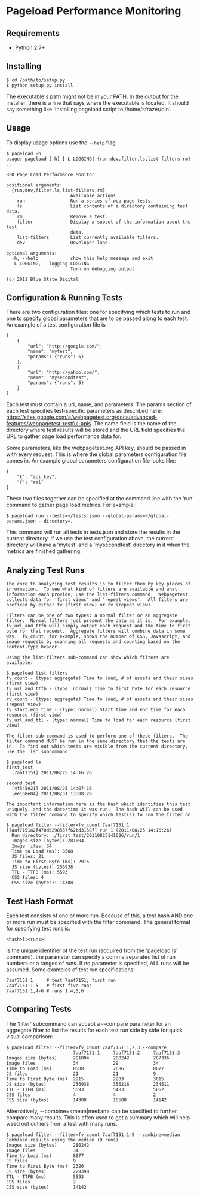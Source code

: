 Pageload Performance Monitoring
===============================

Requirements
------------

* Python 2.7+

Installing
----------

    $ cd /path/to/setup.py
    $ python setup.py install

The executable's path might not be in your PATH.  In the output for the installer, there is a line that says where the executable is located.  It should say something like 'Installing pageload script to /home/sfrazer/bin'.

Usage
-----
To display usage options use the `--help` flag

    $ pageload -h
    usage: pageload [-h] [-L LOGGING] {run,dev,filter,ls,list-filters,rm} ...

    BSD Page Load Performance Monitor

    positional arguments:
      {run,dev,filter,ls,list-filters,rm}
                            Available actions
        run                 Run a series of web page tests.
        ls                  List contents of a directory containing test data.
        rm                  Remove a test.
        filter              Display a subset of the information about the test
                            data.
        list-filters        List currently available filters.
        dev                 Developer land.

    optional arguments:
      -h, --help            show this help message and exit
      -L LOGGING, --logging LOGGING
                            Turn on debugging output

    (c) 2011 Blue State Digital

Configuration & Running Tests
-----------------------------

There are two configuration files: one for specifying which tests to run and one to specify global parameters that are to be passed along to each test.  An example of a test configuration file is

    [
        {
            "url": "http://google.com/",
            "name": "mytest",
            "params": {"runs": 5}
        },
        {
            "url": "http://yahoo.com/",
            "name": "mysecondtest",
            "params": {"runs": 5}
        }
    ]

Each test must contain a url, name, and parameters.  The params section of each test specifies test-specific parameters as described here: https://sites.google.com/a/webpagetest.org/docs/advanced-features/webpagetest-restful-apis.  The name field is the name of the directory where test results will be stored and the URL field specifies the URL to gather page load performance data for.

Some parameters, like the webpagetest.org API key, should be passed in with every request.  This is where the global parameters configuration file comes in.  An example global parameters configuration file looks like:

    {
        "k": "api_key",
        "f": "xml"
    }

These two files together can be specified at the command line with the 'run' command to gather page load metrics.  For example:

    $ pageload run --tests=~/tests.json --global-params=~/global-params.json --directory=.

This command will run all tests in tests.json and store the results in the current directory.  If we use the test configuration above, the current directory will have a 'mytest' and a 'mysecondtest' directory in it when the metrics are finished gathering.

Analyzing Test Runs
-------------------

    The core to analyzing test results is to filter them by key pieces of information.  To see what kind of filters are available and what information each provide, use the list-filters command.  Webpagetest collects data for 'first views' and 'repeat views'.  All filters are prefixed by either fv (first view) or rv (repeat view).

    Filters can be one of two types: a normal filter or an aggregate filter.  Normal filters just present the data as it is.  For example, fv_url_and_ttfb will simply output each request and the time to first byte for that request.  Aggregate filters will combine data in some way.  fv_count, for example, shows the number of CSS, Javascript, and image requests by scanning all requests and counting based on the content-type header.

    Using the list-filters sub-command can show which filters are available:

    $ pageload list-filters
    fv_count - (type: aggregate) Time to load, # of assets and their sizes (first view)
    fv_url_and_ttfb - (type: normal) Time to first byte for each resource (first view)
    rv_count - (type: aggregate) Time to load, # of assets and their sizes (repeat view)
    fv_start_end_time - (type: normal) Start time and end time for each resource (first view)
    fv_url_and_ttl - (type: normal) Time to load for each resource (first view)

    The filter sub-command is used to perform one of these filters.  The filter command MUST be run in the same directory that the tests are in.  To find out which tests are visible from the current directory, use the 'ls' subcommand:

    $ pageload ls
    first_test
      [7aaf7151] 2011/08/25 14:16:26

    second_test
      [4f545e21] 2011/08/25 14:07:16
      [ee168e04] 2011/08/31 13:08:20

    The important information here is the hash which identifies this test uniquely, and the date/time it was run.  The hash will can be used with the filter command to specify which test(s) to run the filter on:

    $ pageload filter --filter=fv_count 7aaf7151:1
    [7aaf7151a2f470db298537f62bd3158f] run 1 (2011/08/25 14:16:26)
      Run directory: ./first_test/20110825141626/run/1
      Images size (bytes): 281004
      Image files: 34
      Time to Load (ms): 8508
      JS files: 21
      Time to First Byte (ms): 2915
      JS size (bytes): 256938
      TTL - TTFB (ms): 5593
      CSS files: 4
      CSS size (bytes): 14388

Test Hash Format
----------------

Each test consists of one or more run.  Because of this, a test hash AND one or more run must be specified with the filter command.  The general format for specifying test runs is:

    <hash>[:<runs>]

<hash> is the unique identifier of the test run (acquired from the 'pageload ls' command).  the <runs> parameter can specify a comma separated list of run numbers or a ranges of runs.  If no <runs> parameter is specified, ALL runs will be assumed.  Some examples of test run specifications:

    7aaf7151:1     # test 7aaf7151, first run
    7aaf7151:1-5   # first five runs
    7aaf7151:1,4-6 # runs 1,4,5,6

Comparing Tests
---------------

The 'filter' subcommand can accept a --compare parameter for an aggregate filter to list the results for each test run side by side for quick visual comparison:

    $ pageload filter --filter=fv_count 7aaf7151:1,2,3 --compare
                             7aaf7151:1     7aaf7151:2     7aaf7151:3       
    Images size (bytes)      281004         280242         287336         
    Image files              34             29             34             
    Time to Load (ms)        8508           7686           8077           
    JS files                 21             21             9              
    Time to First Byte (ms)  2915           2203           3015           
    JS size (bytes)          256938         356216         234511         
    TTL - TTFB (ms)          5593           5483           5062           
    CSS files                4              4              2              
    CSS size (bytes)         14388          18588          14142

Alternatively, --combine=<mean|median> can be specified to further compare many results.  This is often used to get a summary which will help weed out outliers from a test with many runs.

    $ pageload filter --filter=fv_count 7aaf7151:1-9 --combine=median
    Combined results using the median (9 runs)
    Images size (bytes)      280242
    Image files              34
    Time to Load (ms)        8077
    JS files                 9
    Time to First Byte (ms)  2326
    JS size (bytes)          229398
    TTL - TTFB (ms)          5593
    CSS files                2
    CSS size (bytes)         14142

